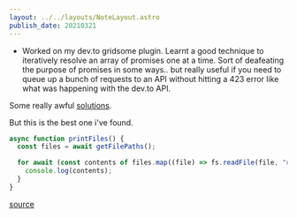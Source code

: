 ```yaml
---
layout: ../../layouts/NoteLayout.astro
publish_date: 20210321
---
```


- Worked on my dev.to gridsome plugin. Learnt a good technique to iteratively resolve an array of promises one at a time. Sort of deafeating the purpose of promises in some ways.. but really useful if you need to queue up a bunch of requests to an API without hitting a 423 error like what was happening with the dev.to API.

Some really awful [solutions](https://stackoverflow.com/questions/43082934/how-to-execute-promises-sequentially-passing-the-parameters-from-an-array).

But this is the best one i've found.

```js
async function printFiles() {
  const files = await getFilePaths();

  for await (const contents of files.map((file) => fs.readFile(file, "utf8"))) {
    console.log(contents);
  }
}
```

[source](https://stackoverflow.com/questions/37576685/using-async-await-with-a-foreach-loop/50874507#50874507)
